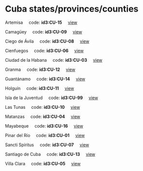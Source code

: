 # Cuba states/provinces/counties
Artemisa&nbsp;&nbsp;&nbsp;&nbsp;&nbsp;code: **id3:CU-15**&nbsp;&nbsp;&nbsp;&nbsp;&nbsp;[view](../../export/geojson/medium/id3/cu/15.geojson)&nbsp;&nbsp;&nbsp;&nbsp;&nbsp;


Camagüey&nbsp;&nbsp;&nbsp;&nbsp;&nbsp;code: **id3:CU-09**&nbsp;&nbsp;&nbsp;&nbsp;&nbsp;[view](../../export/geojson/medium/id3/cu/09.geojson)&nbsp;&nbsp;&nbsp;&nbsp;&nbsp;


Ciego de Ávila&nbsp;&nbsp;&nbsp;&nbsp;&nbsp;code: **id3:CU-08**&nbsp;&nbsp;&nbsp;&nbsp;&nbsp;[view](../../export/geojson/medium/id3/cu/08.geojson)&nbsp;&nbsp;&nbsp;&nbsp;&nbsp;


Cienfuegos&nbsp;&nbsp;&nbsp;&nbsp;&nbsp;code: **id3:CU-06**&nbsp;&nbsp;&nbsp;&nbsp;&nbsp;[view](../../export/geojson/medium/id3/cu/06.geojson)&nbsp;&nbsp;&nbsp;&nbsp;&nbsp;


Ciudad de la Habana&nbsp;&nbsp;&nbsp;&nbsp;&nbsp;code: **id3:CU-03**&nbsp;&nbsp;&nbsp;&nbsp;&nbsp;[view](../../export/geojson/medium/id3/cu/03.geojson)&nbsp;&nbsp;&nbsp;&nbsp;&nbsp;


Granma&nbsp;&nbsp;&nbsp;&nbsp;&nbsp;code: **id3:CU-12**&nbsp;&nbsp;&nbsp;&nbsp;&nbsp;[view](../../export/geojson/medium/id3/cu/12.geojson)&nbsp;&nbsp;&nbsp;&nbsp;&nbsp;


Guantánamo&nbsp;&nbsp;&nbsp;&nbsp;&nbsp;code: **id3:CU-14**&nbsp;&nbsp;&nbsp;&nbsp;&nbsp;[view](../../export/geojson/medium/id3/cu/14.geojson)&nbsp;&nbsp;&nbsp;&nbsp;&nbsp;


Holguín&nbsp;&nbsp;&nbsp;&nbsp;&nbsp;code: **id3:CU-11**&nbsp;&nbsp;&nbsp;&nbsp;&nbsp;[view](../../export/geojson/medium/id3/cu/11.geojson)&nbsp;&nbsp;&nbsp;&nbsp;&nbsp;


Isla de la Juventud&nbsp;&nbsp;&nbsp;&nbsp;&nbsp;code: **id3:CU-99**&nbsp;&nbsp;&nbsp;&nbsp;&nbsp;[view](../../export/geojson/medium/id3/cu/99.geojson)&nbsp;&nbsp;&nbsp;&nbsp;&nbsp;


Las Tunas&nbsp;&nbsp;&nbsp;&nbsp;&nbsp;code: **id3:CU-10**&nbsp;&nbsp;&nbsp;&nbsp;&nbsp;[view](../../export/geojson/medium/id3/cu/10.geojson)&nbsp;&nbsp;&nbsp;&nbsp;&nbsp;


Matanzas&nbsp;&nbsp;&nbsp;&nbsp;&nbsp;code: **id3:CU-04**&nbsp;&nbsp;&nbsp;&nbsp;&nbsp;[view](../../export/geojson/medium/id3/cu/04.geojson)&nbsp;&nbsp;&nbsp;&nbsp;&nbsp;


Mayabeque&nbsp;&nbsp;&nbsp;&nbsp;&nbsp;code: **id3:CU-16**&nbsp;&nbsp;&nbsp;&nbsp;&nbsp;[view](../../export/geojson/medium/id3/cu/16.geojson)&nbsp;&nbsp;&nbsp;&nbsp;&nbsp;


Pinar del Río&nbsp;&nbsp;&nbsp;&nbsp;&nbsp;code: **id3:CU-01**&nbsp;&nbsp;&nbsp;&nbsp;&nbsp;[view](../../export/geojson/medium/id3/cu/01.geojson)&nbsp;&nbsp;&nbsp;&nbsp;&nbsp;


Sancti Spíritus&nbsp;&nbsp;&nbsp;&nbsp;&nbsp;code: **id3:CU-07**&nbsp;&nbsp;&nbsp;&nbsp;&nbsp;[view](../../export/geojson/medium/id3/cu/07.geojson)&nbsp;&nbsp;&nbsp;&nbsp;&nbsp;


Santiago de Cuba&nbsp;&nbsp;&nbsp;&nbsp;&nbsp;code: **id3:CU-13**&nbsp;&nbsp;&nbsp;&nbsp;&nbsp;[view](../../export/geojson/medium/id3/cu/13.geojson)&nbsp;&nbsp;&nbsp;&nbsp;&nbsp;


Villa Clara&nbsp;&nbsp;&nbsp;&nbsp;&nbsp;code: **id3:CU-05**&nbsp;&nbsp;&nbsp;&nbsp;&nbsp;[view](../../export/geojson/medium/id3/cu/05.geojson)&nbsp;&nbsp;&nbsp;&nbsp;&nbsp;

